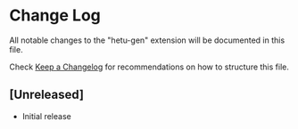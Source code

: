 # Change Log

All notable changes to the "hetu-gen" extension will be documented in this file.

Check [Keep a Changelog](http://keepachangelog.com/) for recommendations on how to structure this file.

## [Unreleased]

- Initial release